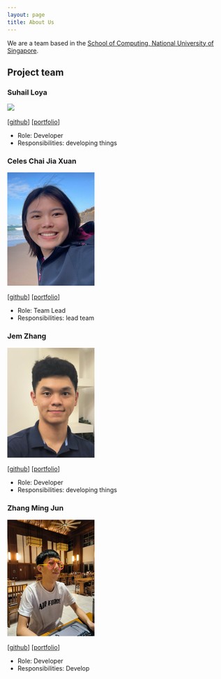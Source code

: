 ```yaml
---
layout: page
title: About Us
---
```


We are a team based in the [School of Computing, National University of Singapore](https://www.comp.nus.edu.sg).

## Project team

### Suhail Loya

<img src="images/suhailloya.png" width="200px">

[[github](https://github.com/SuhailLoya)]
[[portfolio](team/suhailloya)]

* Role: Developer
* Responsibilities: developing things

### Celes Chai Jia Xuan

<img src="images/celeschai.png" width="200px">

[[github](https://github.com/celeschai)]
[[portfolio](team/johndoe.md)]

* Role: Team Lead
* Responsibilities: lead team


### Jem Zhang

<img src="images/applejem.png" width="200px">

[[github](http://github.com/AppleJem)]
[[portfolio](team/applejem.md)]

* Role: Developer
* Responsibilities: developing things

### Zhang Ming Jun

<img src="images/mongj.png" width="200px">

[[github](http://github.com/mongj)]
[[portfolio](team/mongj.md)]

* Role: Developer
* Responsibilities: Develop

